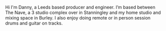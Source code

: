 Hi I'm Danny, a Leeds based producer and engineer. I’m based between
The Nave, a 3 studio complex over in Stanningley and my home studio
and mixing space in Burley. I also enjoy doing remote or in person
session drums and guitar on tracks.
